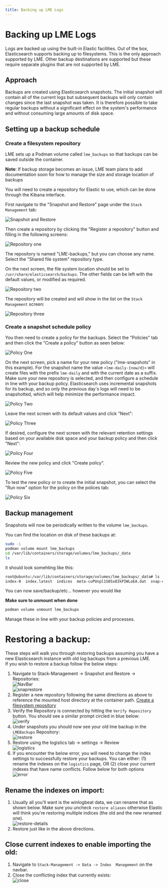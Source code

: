 ```yaml
---
title: Backing up LME Logs
---
```

# Backing up LME Logs

Logs are backed up using the built-in Elastic facilities. Out of the box,
Elasticsearch supports backing up to filesystems. This is the only approach
supported by LME. Other backup destinations are supported but these require
separate plugins that are not supported by LME.

## Approach

Backups are created using Elasticsearch snapshots. The initial snapshot will
contain all of the current logs but subsequent backups will only contain changes
since the last snapshot was taken. It is therefore possible to take regular
backups without a significant effect on the system's performance and without
consuming large amounts of disk space.

## Setting up a backup schedule

### Create a filesystem repository

LME sets up a Podman volume called `lme_backups` so that backups can be saved outside the container.

**Note**: If backup storage becomes an issue, LME team plans to add documentation soon for how to manage the size and storage location of backups

You will need to create a repository for Elastic to use, which can be done through the Kibana interface.

First navigate to the "Snapshot and Restore" page under the `Stack Management` tab:

![Snapshot and Restore](/docs/imgs/backup_pics/snapshot_and_restore.png)

Then create a repository by clicking the "Register a repository" button and
filling in the following screens:

![Repository one](/docs/imgs/backup_pics/repository_1.png)

The repository is named "LME-backups," but you can choose any name. Select the "Shared file system" repository type.

On the next screen, the file system location should be set to
`/usr/share/elasticsearch/backups`. The other fields can be left with the default values, or modified as required.

![Repository two](/docs/imgs/backup_pics/repository_2.png)

The repository will be created and will show in the list on the `Stack  Management`
screen:

![Repository three](/docs/imgs/backup_pics/repository_3.png)

### Create a snapshot schedule policy

You then need to create a policy for the backups. Select the "Policies" tab and
then click the "Create a policy" button as seen below:

![Policy One](/docs/imgs/backup_pics/policy_1.png)

On the next screen, pick a name for your new policy ("lme-snapshots" in this
example). For the snapshot name the value `<lme-daily-{now/d}>` will create
files with the prefix `lme-daily` and with the current date as a suffix. Make
sure your new repository is selected, and then configure a schedule in line with
your backup policy. Elasticsearch uses incremental snapshots for its backup,
and so only the previous day's logs will need to be snapshotted, which will help
minimize the performance impact.

![Policy Two](/docs/imgs/backup_pics/policy_2.png)

Leave the next screen with its default values and click "Next":

![Policy Three](/docs/imgs/backup_pics/policy_3.png)

If desired, configure the next screen with the relevant retention settings based on your available disk space and your backup policy and then click "Next":

![Policy Four](/docs/imgs/backup_pics/policy_4.png)

Review the new policy and click "Create policy".

![Policy Five](/docs/imgs/backup_pics/policy_5.png)

To test the new policy or to create the initial snapshot, you can
select the "Run now" option for the policy on the polices tab:

![Policy Six](/docs/imgs/backup_pics/policy_6.png)

## Backup management

Snapshots will now be periodically written to the volume `lme_backups`.

You can find the location on disk of these backups at: 
```bash
sudo -i 
podman volume mount lme_backups
cd /var/lib/containers/storage/volumes/lme_backups/_data
ls
```

it should look somehting like this: 
```bash
root@ubuntu:/var/lib/containers/storage/volumes/lme_backups/_data# ls
index-0  index.latest  indices  meta-cuPUnpl1S0Sx8IkPIWLoEA.dat  snap-cuPUnpl1S0Sx8IkPIWLoEA.dat
```

You can now save/backup/etc... however you would like

**Make sure to unmount when done**
```bash
podman volume unmount lme_backups
```

Manage these in line with your backup policies and processes.

# Restoring a backup:

These steps will walk you through restoring backups assuming you have a new Elasticsearch instance with old log backups from a previous LME.  
If you wish to restore a backup follow the below steps: 

1. Navigate to Stack-Management -> Snapshot and Restore -> Repositories:  
![NavBar](/docs/imgs/nav-bar.png)  
![snaprestore](/docs/imgs/snap-restore.png)  
2. Register a new repository following the same directions as above to reference the mounted host directory at the container path. [Create a filesystem repository](#Create-a-filesystem-repository)
3.  Verify the Repository is connected by hitting the `Verify Repository` button. You should see a similar prompt circled in blue below:  
![verify](/docs/imgs/verify.png)
4. Under snapshots you should now see your old lme backup in the `LMEBackups` Repository:   
![restore](/docs/imgs/restore.png)
5. Restore using the logistics tab -> settings -> Review  
![logistics](/docs/imgs/logistics.png)
6. If you encounter the below error, you will need to change the index settings to successfully restore your backups. You can either: (1) rename the indexes on the `logistics` page, OR (2) close your current indexes   that have name conflicts. Follow below for both options  
![error](/docs/imgs/error.png)

## Rename the indexes on import:
1. Usually all you'll want is the winlogbeat data, we can rename that as shown below. Make sure you uncheck `restore aliases` otherwise Elastic will think you're restoring multiple indices (the old and the new renamed one).  
![restore-details](/docs/imgs/restore-details.png)
2. Restore just like in the above directions.
   

## Close current indexes to enable importing the old:
1. Navigate to `Stack-Management -> Data -> Index  Management` on the navbar.  
2. Close the conflicting index that currently exists:   
![close](/docs/imgs/close-index.png)

